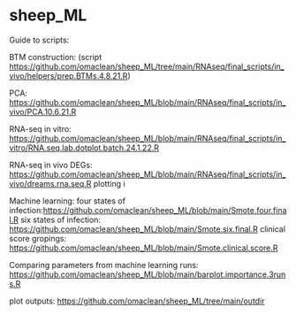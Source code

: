 # sheep_ML

Guide to scripts:

BTM construction: (script https://github.com/omaclean/sheep_ML/tree/main/RNAseq/final_scripts/in_vivo/helpers/prep.BTMs.4.8.21.R)

PCA: https://github.com/omaclean/sheep_ML/blob/main/RNAseq/final_scripts/in_vivo/PCA.10.6.21.R

RNA-seq in vitro: https://github.com/omaclean/sheep_ML/blob/main/RNAseq/final_scripts/in_vitro/RNA.seq.lab.dotplot.batch.24.1.22.R


RNA-seq in vivo DEGs: https://github.com/omaclean/sheep_ML/blob/main/RNAseq/final_scripts/in_vivo/dreams.rna.seq.R
plotting i

Machine learning:
four states of infection:https://github.com/omaclean/sheep_ML/blob/main/Smote.four.final.R
six states of infection: https://github.com/omaclean/sheep_ML/blob/main/Smote.six.final.R
clinical score gropings: https://github.com/omaclean/sheep_ML/blob/main/Smote.clinical.score.R

Comparing parameters from machine learning runs: https://github.com/omaclean/sheep_ML/blob/main/barplot.importance.3runs.R


plot outputs: 
https://github.com/omaclean/sheep_ML/tree/main/outdir
